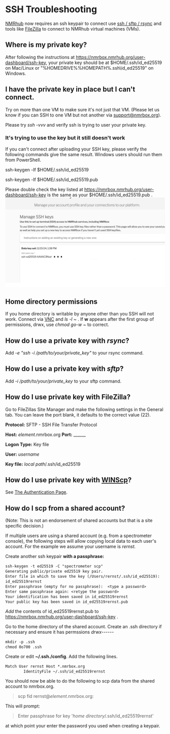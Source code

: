 # SSH Troubleshooting
[NMRhub](https://nmrhub.org) now requires an ssh keypair to connect use [ssh / sftp / rsync](https://openssh.com) and tools like [FileZilla](https://filezilla-project.org) to connect to NMRhub virtual machines (VMs).

## Where is my private key?
After following the instructions at https://nmrbox.nmrhub.org/user-dashboard/ssh-key, your
private key should be at $HOME/.ssh/id_ed25519 on Mac/Linux or "%HOMEDRIVE%%HOMEPATH%\.ssh\id_ed25519" on Windows.

## I have the private key in place but I can't connect.
Try on more than one VM to make sure it's not just that VM. (Please let us know if you can SSH to one VM but not another via support@nmrbox.org).

Please try *ssh -vvv* and verify ssh is trying to user your private key. 

### It's trying to use the key but it still doesn't work
If you can't connect after uploading your SSH key, please verify the following commands give the same result. Windows users should run them from PowerShell.

ssh-keygen -lf $HOME/.ssh/id_ed25519

ssh-keygen -lf $HOME/.ssh/id_ed25519.pub

Please double check the key listed at https://nmrbox.nmrhub.org/user-dashboard/ssh-key is the same as your $HOME/.ssh/id_ed25519.pub .
![Date key set](sample.jpeg)

## Home directory permissions ##
If you home directory is writable by anyone other than you SSH will not work. Connect via [VNC](https://nmrbox.nmrhub.org/pages/getting-started) and *ls -l \~* .
If **w** appears after the first group of permissions, drwx, use *chmod go-w \~* to correct.

## How do I use a private key with *rsync*?
Add _-e "ssh -i /path/to/your/private_key"_ to your rsync command.

## How do I use a private key with *sftp*?
Add _-i /path/to/your/private_key_  to your sftp command.

## How do I use private key with FileZilla?

Go to FileZillas Site Manager and make the following settings in the General tab. You can leave the port blank, it defaults to the correct value (22).

**Protocol:**      SFTP - SSH File Transfer Protocol

**Host:**          *element*.nmrbox.org             **Port:** ______

**Logon Type:**    Key file

**User:**          *username* 

**Key file:**      *local path*/.ssh/id_ed25519            

## How do I use private key with [WINScp](https://winscp.net)?
See [The Authentication Page](https://winscp.net/eng/docs/ui_login_authentication).

## How do I scp from a shared account?
(Note: This is not an endorsement of shared accounts but that is a site specific decision.)

If multiple users are using a shared account (e.g. from a spectrometer console), the following steps will allow copying local data to each user's account.
For the example we assume your username is *rernst.*

Create another ssh keypair **with a passphrase:**

```
ssh-keygen -t ed25519 -C "spectrometer scp"
Generating public/private ed25519 key pair.
Enter file in which to save the key (/Users/rernst/.ssh/id_ed25519): id_ed25519rernst
Enter passphrase (empty for no passphrase):  <type a password>
Enter same passphrase again: <retype the password> 
Your identification has been saved in id_ed25519rernst
Your public key has been saved in id_ed25519rernst.pub
```

*Add* the contents of id_ed25519rernst.pub to https://nmrbox.nmrhub.org/user-dashboard/ssh-key .

Go to the home directory of the shared account. Create an .ssh directory if necessary and ensure it has permssions *drwx------* 
```cd $HOME
mkdir -p .ssh
chmod 0o700 .ssh
```

Create or edit **~/.ssh./config**. Add the following lines.

```
Match User rernst Host *.nmrbox.org
        IdentityFile ~/.ssh/id_ed25519rernst
```

You should now be able to do the following to scp data from the shared account to nmrbox.org.

> scp fid rernst@*element*.nmrbox.org:

This will prompt:

> Enter passphrase for key '*home directory*/.ssh/id_ed25519rernst'

at which point your enter the password you used when creating a keypair. 



